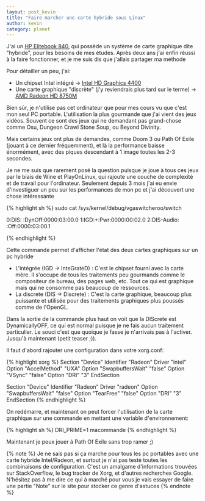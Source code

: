 ```yaml
---
layout: post_kevin
title: "Faire marcher une carte hybride sous Linux"
author: kevin
category: planet
---
```


J'ai un [HP Elitebook 840](http://www8.hp.com/us/en/ads/elite-products/elitebook-840.html), qui possède un système de carte graphique dite "hybride", pour les besoins de mes études. Après deux ans j'ai enfin réussi à la faire fonctionner, et je me suis dis que j'allais partager ma méthode

<!--break-->

Pour détailler un peu, j'ai:

* Un chipset Intel intégré -> [Intel HD Graphics 4400](http://www.intel.com/content/www/us/en/support/graphics-drivers/graphics-for-4th-generation-intel-processors/intel-hd-graphics-4400.html)
* Une carte graphique "discrète" (j'y reviendrais plus tard sur le terme) -> [AMD Radeon HD 8750M](http://www.amd.com/en-us/products/graphics/notebook/8700m-8800m#)

Bien sûr, je n'utilise pas cet ordinateur que pour mes cours vu que c'est mon seul PC portable. L'utilisation la plus gourmande que j'ai vient des jeux vidéos. Souvent ce sont des jeux qui ne demandant pas grand-chose comme Osu, Dungeon Crawl Stone Soup, ou Beyond Divinity.

Mais certains jeux ont plus de demandes, comme Doom 3 ou Path Of Exile (jouant à ce dernier fréquemment), et là la performance baisse énormément, avec des piques descendant à 1 image toutes les 2-3 secondes.

Je ne me suis que rarement posé la question puisque je joue à tous ces jeux par le biais de Wine et PlayOnLinux, qui rajoute une couche de complexité et de travail pour l'ordinateur. Seulement depuis 3 mois j'ai eu envie d'investiguer un peu sur les performances de mon pc et j'ai découvert une chose intéressante

{% highlight sh %}
sudo cat /sys/kernel/debug/vgaswitcheroo/switch

0:DIS: :DynOff:0000:03:00.0
1:IGD:+:Pwr:0000:00:02.0
2:DIS-Audio: :Off:0000:03:00.1

{% endhighlight %}

Cette commande permet d'afficher l'état des deux cartes graphiques sur un pc hybride

* L'intégrée (IGD -> InteGrateD) : C'est le chipset fourni avec la carte mère. Il s'occupe de tous les traitements peu gourmands comme le compositeur de bureau, des pages web, etc. Tout ce qui est graphique mais qui ne consomme pas beaucoup de ressources.
* La discrete (DIS -> Discrete) : C'est la carte graphique, beaucoup plus puissante et utilisée pour des traitements graphiques plus poussés comme de l'OpenGL.

Dans la sortie de la commande plus haut on voit que la DIScrete est DynamicallyOFF, ce qui est normal puisque je ne fais aucun traitement particulier. Le souci c'est que quoique je fasse je n'arrivais pas à l'activer. Jusqu'à maintenant (petit teaser ;)).

Il faut d'abord rajouter une configuration dans votre xorg.conf:

{% highlight xorg %}
Section "Device"
  Identifier "Radeon"
  Driver "intel"
    Option "AccelMethod" "UXA"
    Option "SwapbuffersWait" "false"
    Option "VSync" "false"
    Option "DRI" "3"
EndSection

Section "Device"
  Identifier "Radeon"
  Driver "radeon"
    Option "SwapbuffersWait" "false"
    Option "TearFree" "false"
    Option "DRI" "3"
EndSection
{% endhighlight %}

On redémarre, et maintenant on peut forcer l'utilisation de la carte graphique sur une commande en mettant une variable d'environnement:

{% highlight sh %}
DRI_PRIME=1 macommande
{% endhighlight %}

Maintenant je peux jouer à Path Of Exile sans trop ramer ;)

{% note %}
Je ne sais pas si ça marche pour tous les pc portables avec une carte hybride Intel/Radeon, et surtout je n'ai pas testé toutes les combinaisons de configuration. C'est un amalgame d'informations trouvées sur StackOverflow, le bug tracker de Xorg, et d'autres recherches Google. N'hésitez pas à me dire ce qui à marché pour vous je vais essayer de faire une partie "Note" sur le site pour stocker ce genre d'astuces
{% endnote %}

